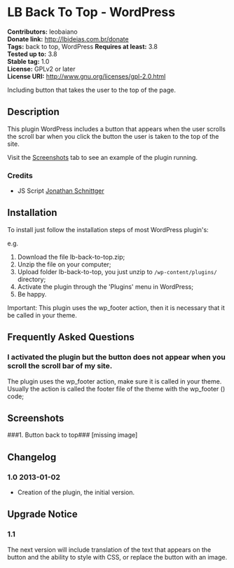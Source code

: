 # LB Back To Top - WordPress #
**Contributors:** leobaiano  
**Donate link:** http://lbideias.com.br/donate  
**Tags:** back to top, WordPress
**Requires at least:** 3.8  
**Tested up to:** 3.8  
**Stable tag:** 1.0  
**License:** GPLv2 or later  
**License URI:** http://www.gnu.org/licenses/gpl-2.0.html  

Including button that takes the user to the top of the page.

## Description ##

This plugin WordPress includes a button that appears when the user scrolls the scroll bar when you click the button the user is taken to the top of the site.

Visit the [Screenshots](http://wordpress.org/plugins/lb-back-to-top/screenshots/) tab to see an example of the plugin running.

### Credits ###

* JS Script [Jonathan Schnittger](http://www.developerdrive.com/)

## Installation ##

To install just follow the installation steps of most WordPress plugin's:

e.g.

1. Download the file lb-back-to-top.zip;
2. Unzip the file on your computer;
3. Upload folder lb-back-to-top, you just unzip to `/wp-content/plugins/` directory;
4. Activate the plugin through the 'Plugins' menu in WordPress;
1. Be happy.

Important: This plugin uses the wp_footer action, then it is necessary that it be called in your theme.

## Frequently Asked Questions ##

### I activated the plugin but the button does not appear when you scroll the scroll bar of my site. ###

The plugin uses the wp_footer action, make sure it is called in your theme. Usually the action is called the footer file of the theme with the wp_footer () code;

## Screenshots ##

###1. Button back to top###
[missing image]


## Changelog ##

### 1.0 2013-01-02 ###

* Creation of the plugin, the initial version.

## Upgrade Notice ##

### 1.1 ###

The next version will include translation of the text that appears on the button and the ability to style with CSS, or replace the button with an image.